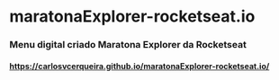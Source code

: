 # maratonaExplorer-rocketseat.io
### Menu digital criado Maratona Explorer da Rocketseat
#### https://carlosvcerqueira.github.io/maratonaExplorer-rocketseat.io/
